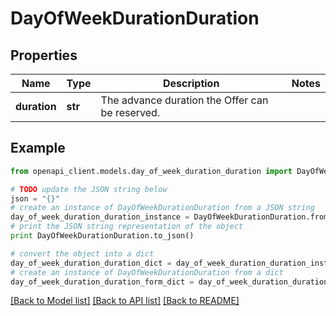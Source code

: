 # DayOfWeekDurationDuration


## Properties
Name | Type | Description | Notes
------------ | ------------- | ------------- | -------------
**duration** | **str** | The advance duration the Offer can be reserved. | 

## Example

```python
from openapi_client.models.day_of_week_duration_duration import DayOfWeekDurationDuration

# TODO update the JSON string below
json = "{}"
# create an instance of DayOfWeekDurationDuration from a JSON string
day_of_week_duration_duration_instance = DayOfWeekDurationDuration.from_json(json)
# print the JSON string representation of the object
print DayOfWeekDurationDuration.to_json()

# convert the object into a dict
day_of_week_duration_duration_dict = day_of_week_duration_duration_instance.to_dict()
# create an instance of DayOfWeekDurationDuration from a dict
day_of_week_duration_duration_form_dict = day_of_week_duration_duration.from_dict(day_of_week_duration_duration_dict)
```
[[Back to Model list]](../README.md#documentation-for-models) [[Back to API list]](../README.md#documentation-for-api-endpoints) [[Back to README]](../README.md)


